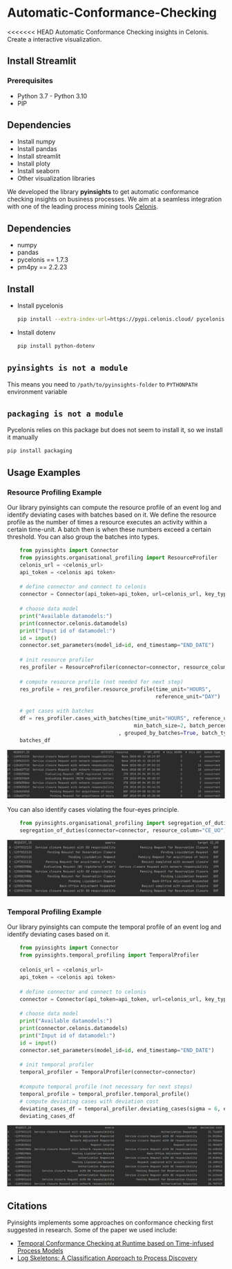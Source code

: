 # Automatic-Conformance-Checking
<<<<<<< HEAD
Automatic Conformance Checking insights in Celonis. Create a interactive visualization. 

## Install Streamlit
### Prerequisites
- Python 3.7 - Python 3.10
- PIP
## Dependencies

- Install numpy
- Install pandas
- Install streamlit
- Install ploty 
- Install seaborn
- Other visualization libraries

We developed the library **pyinsights** to get automatic conformance checking insights on business processes.
We aim at a seamless integration with one of the leading process mining tools [Celonis](https://www.celonis.com/).

## Dependencies

- numpy
- pandas
- pycelonis == 1.7.3
- pm4py == 2.2.23

## Install

- Install pycelonis

    ```sh
    pip install --extra-index-url=https://pypi.celonis.cloud/ pycelonis=="1.7.3"
    ```

- Install dotenv

    ```sh
    pip install python-dotenv
    ```

## `pyinsights is not a module`

This means you need to `/path/to/pyinsights-folder` to `PYTHONPATH` environment variable

## `packaging is not a module`

Pycelonis relies on this package but does not seem to install it, so we install it manually

```sh
pip install packaging
```

## Usage Examples

### Resource Profiling Example

Our library pyinsights can compute the resource profile of an event log and
identify deviating cases with batches based on it. We define the resource profile as the 
number of times a resource executes an activity within a certain time-unit.
A batch then is when these numbers exceed a certain threshold. You can also group
the batches into types.

```python
    from pyinsights import Connector
    from pyinsights.organisational_profiling import ResourceProfiler
    celonis_url = <celonis_url>
    api_token = <celonis api token>

    # define connector and connect to celonis
    connector = Connector(api_token=api_token, url=celonis_url, key_type="USER_KEY")

    # choose data model
    print("Available datamodels:")
    print(connector.celonis.datamodels)
    print("Input id of datamodel:")
    id = input()
    connector.set_parameters(model_id=id, end_timestamp="END_DATE")

    # init resource profiler
    res_profiler = ResourceProfiler(connector=connector, resource_column="CE_UO")
    
    # compute resource profile (not needed for next step)
    res_profile = res_profiler.resource_profile(time_unit="HOURS", 
                                                reference_unit="DAY")
   
    # get cases with batches
    df = res_profiler.cases_with_batches(time_unit="HOURS", reference_unit="DAY", 
                                         min_batch_size=2, batch_percentage=0.1
                                    , grouped_by_batches=True, batch_types=True)
    batches_df
```

<p align="center">
  <img width="" src="docs/images/batch_detection_with_groups.png" />
</p>

You can also identify cases violating the four-eyes principle.
````python
    from pyinsights.organisational_profiling import segregation_of_duties
    segregation_of_duties(connector=connector, resource_column="CE_UO")
````

<p align="center">
  <img src="docs/images/4-eyes.png" />
</p>

### Temporal Profiling Example

Our library pyinsights can compute the temporal profile of an event log and
identify deviating cases based on it.

```python
    from pyinsights import Connector
    from pyinsights.temporal_profiling import TemporalProfiler

    celonis_url = <celonis_url>
    api_token = <celonis api token>

    # define connector and connect to celonis
    connector = Connector(api_token=api_token, url=celonis_url, key_type="USER_KEY")

    # choose data model
    print("Available datamodels:")
    print(connector.celonis.datamodels)
    print("Input id of datamodel:")
    id = input()
    connector.set_parameters(model_id=id, end_timestamp="END_DATE")

    # init temporal profiler
    temporal_profiler = TemporalProfiler(connector=connector)

    #compute temporal profile (not necessary for next steps)
    temporal_profile = temporal_profiler.temporal_profile()
    # compute deviating cases with deviation cost
    deviating_cases_df = temporal_profiler.deviating_cases(sigma = 6, extended_view=False)
    deviating_cases_df
```
<p align="center">
  <img width="" src="docs/images/temporal_deviations_example.PNG" />
</p>


## Citations

Pyinsights implements some approaches on conformance checking first suggested in research.
Some of the paper we used include:

- [Temporal Conformance Checking at Runtime based on Time-infused Process Models](https://arxiv.org/abs/2008.07262)
- [Log Skeletons: A Classification Approach to Process Discovery](https://arxiv.org/abs/1806.08247)

